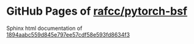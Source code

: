GitHub Pages of [rafcc/pytorch-bsf](https://github.com/rafcc/pytorch-bsf)
===
Sphinx html documentation of [1894aabc559d845e797ee57cdf58e593fd8634f3](https://github.com/rafcc/pytorch-bsf/tree/1894aabc559d845e797ee57cdf58e593fd8634f3)
